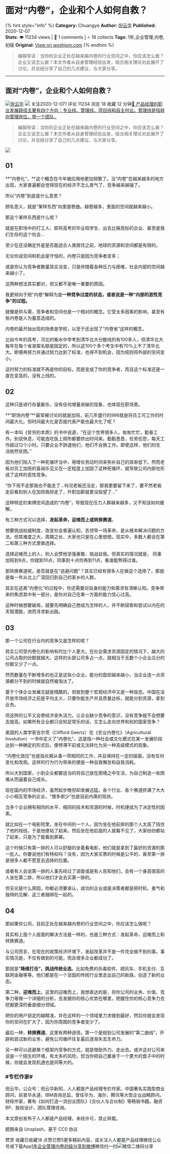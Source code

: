 # 面对“内卷”，企业和个人如何自救？
{% hint style="info" %}
**Category:** Chuangye
**Author:** [倪云华](https://www.woshipm.com/u/155355)
**Published:** 2020-12-07  
**Stats:** 👁️ 11234 views | 💬 1 comments | ⭐ 18 collects
**Tags:** 1年,企业管理,内卷,初级
**Original:** [View on woshipm.com](https://www.woshipm.com/chuangye/4289916.html)
{% endhint %}
> 编辑导读：当你的企业正处在越来越内卷的行业空间之中，你应该怎么做？企业又该怎么做？本文作者从自身管理经验出发，结合相关理论对此展开了讨论，并总结分享了自己的几点建议，与大家分享。

---

## 面对“内卷”，企业和个人如何自救？

[![](https://image.woshipm.com/wp-files/2017/05/IR96yw5OdqMUDDaEaEXZ.jpg!/both/72x72)](https://www.woshipm.com/u/155355)[倪云华](https://www.woshipm.com/u/155355) ![](https://static.woshipm.com/tag/1121_1@2x.png) 关注2020-12-071 评论 11234 浏览 18 收藏 12 分钟[🔗 产品经理的职业发展路径主要有四个方向：专业线、管理线、项目线和自主创业。管理线是指转向管理岗位，带一个团队..](https://ke.qidianla.com/courses/90pm)

> 编辑导读：当你的企业正处在越来越内卷的行业空间之中，你应该怎么做？企业又该怎么做？本文作者从自身管理经验出发，结合相关理论对此展开了讨论，并总结分享了自己的几点建议，与大家分享。

![](https://image.woshipm.com/wp-files/2020/10/GhFUMRhedqf4fOaszgGv.jpg)

## 01

**“内卷化”，**这个概念在今年被应用地更加频繁了。当“内卷”在越来越多的地方出现，大家普遍都会觉得现在的经济不怎么景气了，竞争越来越强了。

所以“内卷”到底是什么意思？

顾名思义，就是“某样东西”向里面卷曲。越卷越多，里面的空间就越来越小。

那这个某样东西是什么呢？

就是在职场中的打工人、即将高考的毕业班学生、出去比稿竞标的企业、甚至是我们生存的这个社会…

至少在还没确定外星是否能适合人类居住之前，地球的资源和空间都是有限的。

无论你说空间和机会是守恒的，内卷只是因为竞争者变多；

或是你认为竞争者数量其实没变，只是伴随着各种压力与困难，社会内部的空间越来越小了。

这两种想法其实都对，但又都不是唯一重要的原因。

我更倾向于把“内卷”解释为是**一种竞争过度的状态，或者说是一种“内部的恶性竞争”的过程。**

就像是供与需，竞争者和空间也是一个相对的概念。它受太多因素的影响，甚至有些内卷是人为蓄意造成的。

内卷的最开始出现的场景是学校，以至于还出现了“内卷省”这样的概念。

比如今年的高考，河北的衡水中学考到清华北大分数线的有100多人，但清华北大每年在每个省录取名额是固定的，所以这100个多个考生中有70%上不了清华北大。即便再努力并通过努力达到了标准，也得不到机会，因为规则将外部的空间变小。

这时努力的标准就不再是你的目标，而是变成了你的竞争者，而且这个标准还是一直在变高的，没有上线的。

## 02

这种只是进行存量厮杀，没有任何增量突破的现象，也体现在职场里。

**“职场内卷”**最常被讨论的就是加班，前几年盛行的996就是将员工可工作的时间最大化。但时间最大化是否就代表产能也最大化了呢？

有一本叫《贫穷的本质》的书中说道，“在这个世界很多人，匆匆忙忙，勤奋工作。别说休息，可能连吃饭上厕所都要挤出时间来。勤勤恳恳，任劳任怨，每天工作超过12个小时。只要企业不辞退他们，他们不会换工作。即使这样，他们的生活依然贫困。”

因为他们陷入了一种死循环当中，用增长劳动时间来弥补自己的效率低下。然而老板对员工加班的喜闻乐见又在一定程度上加固了这种死循环，就导致公司内部也形成了这样的恶性竞争。

“你下班不走那我也不能走了…何况老板还没走，那我更要留下来了，要不然老板走前看到别人在加班我却走了，升职加薪就更没指望了…”

这种特定的束缚空间造成的“内卷”，导致现在压力人群越来越多，又不知该如何缓解。

有三种方式可以选择，**发起革命，迎难而上或转换赛道**。

想要挑战权威制度、改变社会普遍认知，去领导一场革命，是从根本解决问题的方法。但其难度之大，周期之长，大家也只是在心里想想。现实中，多数人都会在第二和第三种方式里做选择。

选择迎难而上的人，别人会赞他坚强勇敢、挑战自我。但真实的情况就是， 同事加班到9点，你就到10点，同事到十点你再到11点，看谁能熬得过谁。

那转换赛道呢，是否就是在“逃避问题”？其实已经有很多人在做这个选择了，那就是每一年从北上广深回归到自己的家乡的人群。

其实在逃离“内卷化”的过程中，你还需要对自身的能力和需求有清晰认知。竞争带来的焦虑其中有一部分，是你对自己在某一方面的能力信心过高。

这种时候想要破局，就要先明确自己想成为怎样的人，并不断探索和尝试以内在的天赋潜能，进而寻求新出路。

## 03

那一个公司在行业内的竞争又是怎样的呢？

其实公司受内卷化的影响有时比个人更大。在社会需求资源固定的情况下，越大的公司占取的份额就越大，这样的头部公司多占一点，就相当于无数个小企业瓜分的份额又少了一点。

然而数量在不断增多的也正是这些小企业，能分的盘却越来越小，当企业连一点资源都分不到的时候就自然被淘汰了。

基于个体企业发展无疑是残酷的，但放到整个宏观经济中又是一种良态。中国在没开放市场经济之前是平均主义，只要你能生产并且质量达标，就能分到资源，拿到业务。

但这样的公平又会使经济丧失活力，让企业缺少竞争的意识，没有竞争就不会想要去提高。如果所有企业都只会知足常乐的话，又怎么走向世界和别的国家竞争？

美国的人类学家吉尔茨（Clifford Geertz）在《农业内卷化》（Agricultural Involution）一书中定义了“内卷化”，这是指一种社会或文化模式在某一发展阶段达到一种确定的形式后，便停滞不前或无法转化为另一种高级模式的现象。

“内卷化效应”也是指长期从事一项相同的工作，并且保持在一定的层面，没有任何变化和改观。这样的行为行为带来的便是一种自我懈怠和自我消耗。

所以大到国家，小到企业都要适当的将自己放在困境之中生活，为自己制造一些困难从而逼着自己成长。

现在国内的市场经济，虽然起步晚但却发展迅猛。各个行业、各个赛道挤满了大大小小相互竞争的企业，“僧多粥少”也是目前内需的现状。

当多个企业拥有相同的水平、相同的技术和资源的时候，时机便成为了决定性的因素。

就比如在一个电影院里，坐在中间的一个人，因为坐在他前排的那个人太高了挡住了他的视线，于是他便站了起来。然后坐在他后面的人就看不见了，大家纷纷都站了起来，只是为了能看到屏幕。

这个时候只有第一排的人可以舒服的坐着看电影，他们就是拿到了最好的资源的那一批人。你要说他们有特权吗？没有，因为大家买票的时候是公平的，甚至第一排是很多人都不愿意去选择的位置。

或者有人会说第一排的人事先经过了调查或是有人告知他们，会有一个身高很高的人坐在第二排，所以他们才会去买第一排的。

但无论是什么原因，你都必须要承认，成功的企业或是决策者都是把时机、勇气和独特的见解，这三者捆绑在一起的。

## 04

那如果你公司，目前正处在越来越内卷的行业空间之中，你应该怎么做呢？

其实和上面个人层面的解决方法是一样的，也是三种方式：发起革命，迎难而上和转换赛道。

与公司而言，在现在的政策经济环境下，发起改革并不是一件完全做不到的事。事实情况是，不仅有做到的可能，而且很多企业都成功了。

那就是“**降维打击”，挑战传统业态**。比如免费的杀毒软件、顺风车、手机支付、互联网金融等等。他们都是在一个坚固的传统行业里走出自己的新路，创造了新的业态。

第二种，**迎难而上**。这里的迎难而上，我想表达的是，将你公司的业务、价值、竞争力等做一个详细的分析，去发掘你的核心优势在哪里，把握住你的核心竞争力去挖掘更深的垂直细分领域。

把你的用户锁定的越精准，并在这样的一个领域里力求做到最好，然后你就会发现你的空间在扩大了，因为你周围的竞争者变少了。

最后一种，**转换赛道**。这里有两种途径。第一个是规划公司发展的“第二曲线”，开辟和尝试新的业务，避免公司循环往复最后逐渐失去生命力。

另一种可以逃避某个框架内竞争的方式，就是借助外力、走出去。或许这对公司来说是一个陌生的环境，有太多的风险，但当你把自己置身于一个更大的盘子中的时候，你就会发现机遇也是同等大的。

### #专栏作家#

倪云华，公众号：倪云华新知，人人都是产品经理专栏作家。中国著名实践型商业顾问，前普华永道、IBM咨询总监，曾任华为、海尔、腾讯等大型企业战略顾问。财经作家，著有《如何打造一流创业团队》《合伙人与合伙制》等畅销书籍。融资BP、股权设计、团队管理咨询。

本文原创发布于人人都是产品经理，未经许可，禁止转载。

题图来自 Unsplash，基于 CC0 协议

赞赏 收藏已收藏18 点赞已赞5更多精彩内容，请关注人人都是产品经理微信公众号或下载App[1年](https://www.woshipm.com/tag/1%e5%b9%b4)[企业管理](https://www.woshipm.com/tag/%e4%bc%81%e4%b8%9a%e7%ae%a1%e7%90%86)[内卷](https://www.woshipm.com/tag/%e5%86%85%e5%8d%b7)[初级](https://www.woshipm.com/tag/%e5%88%9d%e7%ba%a7)[分享到微博](https://service.weibo.com/share/share.php?appkey=2775287854&title=面对“内卷”，企业和个人如何自救？&url=https://www.woshipm.com/chuangye/4289916.html&pic=https://image.woshipm.com/wp-files/2020/10/GhFUMRhedqf4fOaszgGv.jpg)微信扫一扫![微信二维码](https://api.pwmqr.com/qrcode/create/?url=https://www.woshipm.com/chuangye/4289916.html)分享